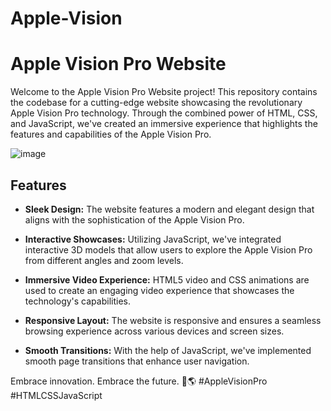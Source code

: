 # Apple-Vision

# Apple Vision Pro Website

Welcome to the Apple Vision Pro Website project! This repository contains the codebase for a cutting-edge website showcasing the revolutionary Apple Vision Pro technology. Through the combined power of HTML, CSS, and JavaScript, we've created an immersive experience that highlights the features and capabilities of the Apple Vision Pro.

![image](https://github.com/Deekshithadasari26/Apple-Vision/assets/133131234/4473ca8c-b22f-4319-acdf-dedb4c22abe7)

## Features

- **Sleek Design:** The website features a modern and elegant design that aligns with the sophistication of the Apple Vision Pro.

- **Interactive Showcases:** Utilizing JavaScript, we've integrated interactive 3D models that allow users to explore the Apple Vision Pro from different angles and zoom levels.

- **Immersive Video Experience:** HTML5 video and CSS animations are used to create an engaging video experience that showcases the technology's capabilities.

- **Responsive Layout:** The website is responsive and ensures a seamless browsing experience across various devices and screen sizes.

- **Smooth Transitions:** With the help of JavaScript, we've implemented smooth page transitions that enhance user navigation.

Embrace innovation. Embrace the future. 🚀🌎 #AppleVisionPro #HTMLCSSJavaScript
